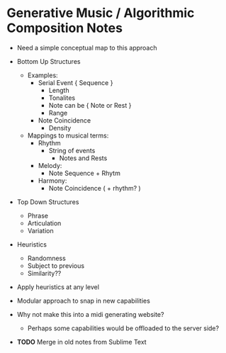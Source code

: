 Generative Music / Algorithmic Composition Notes
==================

- Need a simple conceptual map to this approach

- Bottom Up Structures
    - Examples:
        - Serial Event { Sequence }
            - Length
            - Tonalites
            - Note can be { Note or Rest }
            - Range
        - Note Coincidence
            - Density      
    - Mappings to musical terms:
        - Rhythm
            - String of events
                - Notes and Rests
        - Melody:
            - Note Sequence + Rhytm
        - Harmony:
            - Note Coincidence ( + rhythm? )
        
- Top Down Structures
    - Phrase
    - Articulation
    - Variation

- Heuristics
    - Randomness
    - Subject to previous
    - Similarity??

- Apply heuristics at any level

- Modular approach to snap in new capabilities

- Why not make this into a midi generating website?
    - Perhaps some capabilities would be offloaded to the server side?
    
- **TODO** Merge in old notes from Sublime Text
